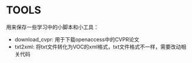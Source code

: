 # TOOLS
用来保存一些学习中的小脚本和小工具：
- download_cvpr: 用于下载openaccess中的CVPR论文
- txt2xml: 将txt文件转化为VOC的xml格式，txt文件格式不一样，需要改动相关代码

